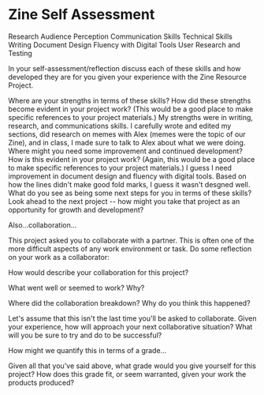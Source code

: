 # Zine Self Assessment

Research
Audience Perception
Communication Skills
Technical Skills
Writing
Document Design
Fluency with Digital Tools
User Research and Testing

In your self-assessment/reflection discuss each of these skills and how developed they are for you given your experience with the Zine Resource Project.

Where are your strengths in terms of these skills? How did these strengths become evident in your project work? (This would be a good place to make specific references to your project materials.)
My strengths were in writing, research, and communications skills. I carefully wrote and edited my sections, did research on memes with Alex (memes were the topic of our Zine), and in class, I made sure to talk to Alex about what we were doing.
Where might you need some improvement and continued development? How is this evident in your project work? (Again, this would be a good place to make specific references to your project materials.)
I guess I need improvement in document design and fluency with digital tools. Based on how the lines didn't make good fold marks, I guess it wasn't desgned well.
What do you see as being some next steps for you in terms of these skills? Look ahead to the next project -- how might you take that project as an opportunity for growth and development?

Also...collaboration...

This project asked you to collaborate with a partner. This is often one of the more difficult aspects of any work environment or task. Do some reflection on your work as a collaborator:

How would describe your collaboration for this project?

What went well or seemed to work? Why?

Where did the collaboration breakdown? Why do you think this happened?

Let's assume that this isn't the last time you'll be asked to collaborate. Given your experience, how will approach your next collaborative situation? What will you be sure to try and do to be successful?

How might we quantify this in terms of a grade...

Given all that you've said above, what grade would you give yourself for this project? How does this grade fit, or seem warranted, given your work the products produced?
